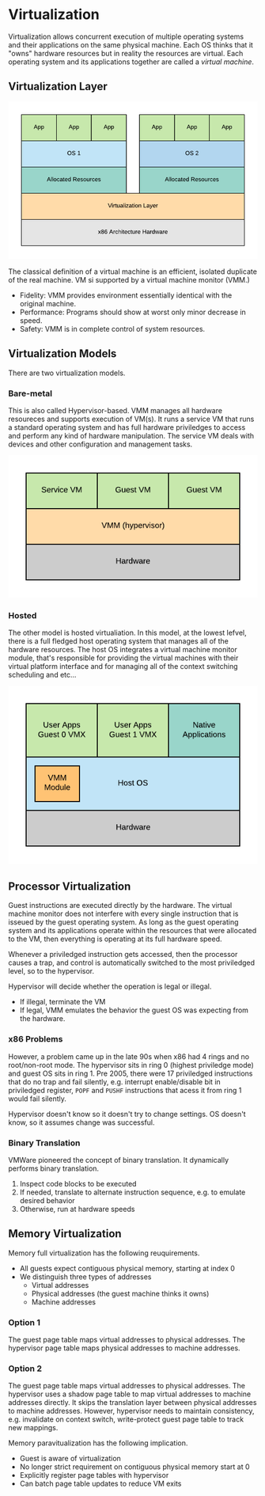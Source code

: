 # Virtualization

Virtualization allows concurrent execution of multiple operating systems and their applications
on the same physical machine. Each OS thinks that it "owns" hardware resources but in reality 
the resources are virtual. Each operating system and its applications together are called 
a *virtual machine*.

## Virtualization Layer

![Virtualization Layer](./diagrams/P3L6_virtualization_layer.png)

The classical definition of a virtual machine is an efficient, isolated duplicate of the real
machine. VM si supported by a virtual machine monitor (VMM.)

- Fidelity: VMM provides environment essentially identical with the original machine.
- Performance: Programs should show at worst only minor decrease in speed.
- Safety: VMM is in complete control of system resources.

## Virtualization Models

There are two virtualization models. 

### Bare-metal

This is also called Hypervisor-based. VMM manages all hardware resoureces and supports execution
of VM(s). It runs a service VM that runs a standard operating system and has full hardware
priviledges to access and perform any kind of hardware manipulation. The service VM deals with
devices and other configuration and management tasks.

![Bare Metal](./diagrams/P3L6_bare_metal.png)

### Hosted

The other model is hosted virtualiation. In this model, at the lowest lefvel, there is a full
fledged host operating system that manages all of the hardware resources. The host OS
integrates a virtual machine monitor module, that's responsible for providing the virtual
machines with their virtual platform interface and for managing all of the context switching
scheduling and etc...

![Hosted](./diagrams/P3L6_hosted.png)

## Processor Virtualization

Guest instructions are executed directly by the hardware. The virtual machine monitor does not
interfere with every single instruction that is isseued by the guest operating system. As long as
the guest operating system and its applications operate within the resources that were allocated
to the VM, then everything is operating at its full hardware speed. 

Whenever a priviledged instruction gets accessed, then the processor causes a trap, and control
is automatically switched to the most priviledged level, so to the hypervisor. 

Hypervisor will decide whether the operation is legal or illegal.

- If illegal, terminate the VM
- If legal, VMM emulates the behavior the guest OS was expecting from the hardware.

### x86 Problems

However, a problem came up in the late 90s when x86 had 4 rings and no root/non-root mode. 
The hypervisor sits in ring 0 (highest priviledge mode) and guest OS sits in ring 1. Pre 2005,
there were 17 priviledged instructions that do no trap and fail silently, e.g. interrupt 
enable/disable bit in priviledged register, `POPF` and `PUSHF` instructions that acess it from
ring 1 would fail silently.

Hypervisor doesn't know so it doesn't try to change settings. OS doesn't know, so it assumes
change was successful.

### Binary Translation

VMWare pioneered the concept of binary translation. It dynamically performs binary translation.

1. Inspect code blocks to be executed
2. If needed, translate to alternate instruction sequence, e.g. to emulate desired behavior
3. Otherwise, run at hardware speeds

## Memory Virtualization

Memory full virtualization has the following reuquirements.

- All guests expect contiguous physical memory, starting at index 0
- We distinguish three types of addresses
  - Virtual addresses
  - Physical addresses (the guest machine thinks it owns)
  - Machine addresses

### Option 1

The guest page table maps virtual addresses to physical addresses. The hypervisor page table
maps physical addresses to machine addresses.

### Option 2

The guest page table maps virtual addresses to physical addresses. The hypervisor uses a 
shadow page table to map virtual addresses to machine addresses directly. It skips the translation
layer between physical addresses to machine addresses. However, hypervisor needs to maintain 
consistency, e.g. invalidate on context switch, write-protect guest page table to track new mappings.

Memory paravitualization has the following implication.

- Guest is aware of virtualization
- No longer strict requirement on contiguous physical memory start at 0
- Explicitly register page tables with hypervisor
- Can batch page table updates to reduce VM exits
